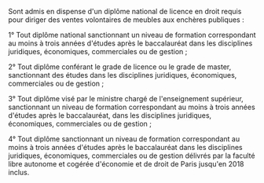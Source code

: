 Sont admis en dispense d'un diplôme national de licence en droit requis pour diriger des ventes volontaires de meubles aux enchères publiques :   

  
1° Tout diplôme national sanctionnant un niveau de formation correspondant au moins à trois années d'études après le baccalauréat dans les disciplines juridiques, économiques, commerciales ou de gestion ;   

  
2° Tout diplôme conférant le grade de licence ou le grade de master, sanctionnant des études dans les disciplines juridiques, économiques, commerciales ou de gestion ;   

  
3° Tout diplôme visé par le ministre chargé de l'enseignement supérieur, sanctionnant un niveau de formation correspondant au moins à trois années d'études après le baccalauréat, dans les disciplines juridiques, économiques, commerciales ou de gestion ;   

  
4° Tout diplôme sanctionnant un niveau de formation correspondant au moins à trois années d'études après le baccalauréat dans les disciplines juridiques, économiques, commerciales ou de gestion délivrés par la faculté libre autonome et cogérée d'économie et de droit de Paris jusqu'en 2018 inclus.  



